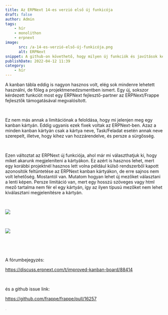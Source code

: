 ```yaml
---
title: Az ERPNext 14-es verzió első új funkicója
draft: false
author: Admin
tags:
    - hír
    - monolithon
    - erpnext
image:
      src: /a-14-es-verzió-első-új-funkicója.png
      alt: ERPNext
snippet: A github-on követhető, hogy milyen új funkciók és javítások kerülnek az új verziókba. Most a kanban kártyák limitációját szüntettékmeg.
publishDate: 2022-04-12 11:39
category:
    - hír
---
```


<p>A kanban tábla eddig is nagyon hasznos volt, elég sok mindenre lehetett használni, de főleg a projektmenedzsmentben ismert. Egy új, sokszor kérdezett funkciót most egy ERPNext fejlesztő-partner az ERPNext/Frappe fejlesztők támogatásával megvalósított.</p><p><br></p><p>Ez nem más annak a limitációnak a feloldása, hogy mi jelenjen meg egy kanban kártyán. Eddig ugyanis ezek fixek voltak az ERPNext-ben. Azaz a minden kanban kártyán csak a kártya neve, Task/Feladat esetén annak neve szerepelt, illetve, hogy kihez van hozzárendelve, és persze a sürgősség.</p><p><br></p><p>Ezen változtat az ERPNext új funkciója, ahol már mi választhatjuk ki, hogy miket akarunk megjeleníteni a kártyákon. Ez azért is hasznos lehet, mert egy korábbi projektnél hasznos lett volna például külső rendszerből kapott azonosítók feltüntetése az ERPNext kanban kártyákon, de erre sajnos nem volt lehetőség. Mostantól van. Mutatom hogyan lehet új mezőket választani a lenti képen. Persze limitáció van, mert egy hosszú szöveges vagy html mező tartalma nem fér el egy kártyán, így az ilyen típusú mezőket nem lehet kiválasztani megjelenítésre a kártyán.</p><p><br></p><p><img src="/8UTvjIn.png"></p><p><br></p><p><img src="/XSO3Ltr.png"></p><p><br></p><p><br></p><p>A fórumbejegyzés:</p><p><a href="https://discuss.erpnext.com/t/improved-kanban-board/88414" rel="noopener noreferrer">https://discuss.erpnext.com/t/improved-kanban-board/88414</a></p><p><br></p><p>és a github issue link:</p><p><a href="https://github.com/frappe/frappe/pull/16257" rel="noopener noreferrer">https://github.com/frappe/frappe/pull/16257</a></p>

<p><span style="color: rgb(187, 187, 187);">. </span></p>

